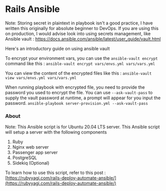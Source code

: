 # Rails Ansible

Note: Storing secret in plaintext in playbook isn't a good practice, I have written this originally for absolute beginner to DevOps. If you are using this on production, I would advise look into using secrets management, like Ansible vault : https://docs.ansible.com/ansible/latest/user_guide/vault.html

Here's an introductory guide on using ansible vault

To encrypt your environment vars, you can use the `ansible-vault encrypt` command like this :
`ansible-vault encrypt vars/envs.yml vars/vars.yml`


You can view the content of the encrypted files like this :
`ansible-vault view vars/envs.yml vars/vars.yml`


When running playbook with encrypted file, you need to provide the password you used to encrypt the file.
You can use `--ask-vault-pass` to supply the vault password at runtime, a prompt will appear for you input the password.
`ansible-playbook server-provision.yml --ask-vault-pass`


### About

Note: This Ansible script is for Ubuntu 20.04 LTS server.
This Ansible script will setup a server with the following components

1. Ruby
2. Nginx web server
3. Passenger app server
4. PostgreSQL
5. Sidekiq (Optional)


To learn how to use this script, refer to this post : [https://rubyyagi.com/rails-deploy-automate-ansible/](https://rubyyagi.com/rails-deploy-automate-ansible/)
